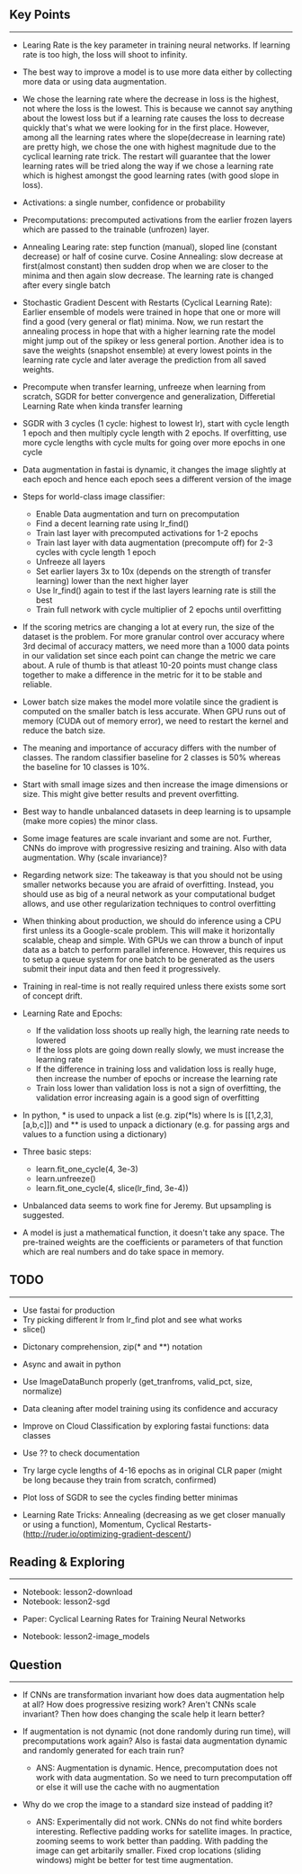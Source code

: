 ## Key Points
---

- Learing Rate is the key parameter in training neural networks. If learning rate is too high, the loss will shoot to infinity.

- The best way to improve a model is to use more data either by collecting more data or using data augmentation.

- We chose the learning rate where the decrease in loss is the highest, not where the loss is the lowest. This is because we cannot say anything about the lowest loss but if a learning rate causes the loss to decrease quickly that's what we were looking for in the first place. However, among all the learning rates where the slope(decrease in learning rate) are pretty high, we chose the one with highest magnitude due to the cyclical learning rate trick. The restart will guarantee that the lower learning rates will be tried along the way if we chose a learning rate which is highest amongst the good learning rates (with good slope in loss).   

- Activations: a single number, confidence or probability

- Precomputations: precomputed activations from the earlier frozen layers which are passed to the trainable (unfrozen) layer.

- Annealing Learing rate: step function (manual), sloped line (constant decrease) or half of cosine curve. Cosine Annealing: slow decrease at first(almost constant) then sudden drop when we are closer to the minima and then again slow decrease. The learning rate is changed after every single batch

- Stochastic Gradient Descent with Restarts (Cyclical Learning Rate): Earlier ensemble of models were trained in hope that one or more will find a good (very general or flat) minima. Now, we run restart the annealing process in hope that with a higher learning rate the model might jump out of the spikey or less general portion. Another idea is to save the weights (snapshot ensemble) at every lowest points in the learning rate cycle and later average the prediction from all saved weights.

- Precompute when transfer learning, unfreeze when learning from scratch, SGDR for better convergence and generalization, Differetial Learning Rate when kinda transfer learning

- SGDR with 3 cycles (1 cycle: highest to lowest lr), start with cycle length 1 epoch and then multiply cycle length with 2 epochs. If overfitting, use more cycle lengths with cycle mults for going over more epochs in one cycle

- Data augmentation in fastai is dynamic, it changes the image slightly at each epoch and hence each epoch sees a different version of the image

- Steps for world-class image classifier:
	- Enable Data augmentation and turn on precomputation
	- Find a decent learning rate using lr_find()
	- Train last layer with precomputed activations for 1-2 epochs	
	- Train last layer with data augmentation (precompute off) for 2-3 cycles with cycle length 1 epoch
	- Unfreeze all layers
	- Set earlier layers 3x to 10x (depends on the strength of transfer learning) lower than the next higher layer
	- Use lr_find() again to test if the last layers learning rate is still the best
	- Train full network with cycle multiplier of 2 epochs until overfitting

- If the scoring metrics are changing a lot at every run, the size of the dataset is the problem. For more granular control over accuracy where 3rd decimal of accuracy matters, we need more than a 1000 data points in our validation set since each point can change the metric we care about. A rule of thumb is that atleast 10-20 points must change class together to make a difference in the metric for it to be stable and reliable.

- Lower batch size makes the model more volatile since the gradient is computed on the smaller batch is less accurate. When GPU runs out of memory (CUDA out of memory error), we need to restart the kernel and reduce the batch size.

- The meaning and importance of accuracy differs with the number of classes. The random classifier baseline for 2 classes is 50% whereas the baseline for 10 classes is 10%.

- Start with small image sizes and then increase the image dimensions or size. This might give better results and prevent overfitting.

- Best way to handle unbalanced datasets in deep learning is to upsample (make more copies) the minor class.

* Some image features are scale invariant and some are not. Further, CNNs do improve with progressive resizing and training. Also with data augmentation. Why (scale invariance)?

* Regarding network size:
	The takeaway is that you should not be using smaller networks because you are afraid of overfitting. Instead, you should use as big of a neural network as your computational budget allows, and use other regularization techniques to control overfitting

* When thinking about production, we should do inference using a CPU first unless its a Google-scale problem. This will make it horizontally scalable, cheap and simple. With GPUs we can throw a bunch of input data as a batch to perform parallel inference. However, this requires us to setup a queue system for one batch to be generated as the users submit their input data and then feed it progressively.

* Training in real-time is not really required unless there exists some sort of concept drift.

* Learning Rate and Epochs:
	* If the validation loss shoots up really high, the learning rate needs to lowered
	* If the loss plots are going down really slowly, we must increase the learning rate
	* If the difference in training loss and validation loss is really huge, then increase the number of epochs or increase the learning rate
	* Train loss lower than validation loss is not a sign of overfitting, the validation error increasing again is a good sign of overfitting

* In python, \* is used to unpack a list (e.g. zip(\*ls) where ls is [[1,2,3],[a,b,c]]) and \*\* is used to unpack a dictionary (e.g. for passing args and values to a function using a dictionary)

* Three basic steps:
	* learn.fit_one_cycle(4, 3e-3)
	* learn.unfreeze()
	* learn.fit_one_cycle(4, slice(lr_find, 3e-4))

* Unbalanced data seems to work fine for Jeremy. But upsampling is suggested.

* A model is just a mathematical function, it doesn't take any space. The pre-trained weights are the coefficients or parameters of that function which are real numbers and do take space in memory.


## TODO
---

* Use fastai for production
* Try picking different lr from lr_find plot and see what works
* slice()

- Dictonary comprehension, zip(\* and \*\*) notation

- Async and await in python

- Use ImageDataBunch properly (get_tranfroms, valid_pct, size, normalize)

- Data cleaning after model training using its confidence and accuracy

- Improve on Cloud Classification by exploring fastai functions: data classes

- Use ?? to check documentation

- Try large cycle lengths of 4-16 epochs as in original CLR paper (might be long because they train from scratch, confirmed)

- Plot loss of SGDR to see the cycles finding better minimas

- Learning Rate Tricks: Annealing (decreasing as we get closer manually or using a function), Momentum, Cyclical Restarts-(http://ruder.io/optimizing-gradient-descent/)


## Reading & Exploring
---

* Notebook: lesson2-download
* Notebook: lesson2-sgd

- Paper: Cyclical Learning Rates for Training Neural Networks

- Notebook: lesson2-image_models


## Question
---
* If CNNs are transformation invariant how does data augmentation help at all? How does progressive resizing work? Aren't CNNs scale invariant? Then how does changing the scale help it learn better?

* If augmentation is not dynamic (not done randomly during run time), will precomputations work again? Also is fastai data augmentation dynamic and randomly generated for each train run?
	* ANS: Augmentation is dynamic. Hence, precomputation does not work with data augmentation. So we need to turn precomputation off or else it will use the cache with no augmentation

* Why do we crop the image to a standard size instead of padding it?
	* ANS: Experimentally did not work. CNNs do not find white borders interesting. Reflective padding works for satellite images. In practice, zooming seems to work better than padding. With padding the image can get arbitarily smaller. Fixed crop locations (sliding windows) might be better for test time augmentation.